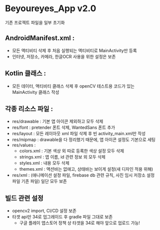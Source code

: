 # Beyoureyes_App v2.0
기존 프로젝트 파일을 일부 초기화

## AndroidManifest.xml :
- 모든 액티비티 삭제 후 처음 실행되는 액티비티로 MainActivity만 등록
- 인터넷, 저장소, 카메라, 한글OCR 사용을 위한 설정은 보존

## Kotlin 클래스 : 
- 모든 데이터, 액티비티 클래스 삭제 후 openCV 테스트용 코드가 있는 MainActivity 클래스 작성

## 각종 리소스 파일 : 
- res/drawable : 기본 앱 아이콘 제외하고 모두 삭제
- res/font : pretender 폰트 삭제, WantedSans 폰트 추가
- res/layout : 모든 레이아웃 xml 파일 삭제 후 빈 activity_main.xml만 작성
- res/mipmap : drawable을 다 정리했기 때문에, 앱 아이콘 설정도 기본으로 세팅
- res/values :
  - colors.xml : 기본 색상 외 따로 등록한 색상 설정 모두 삭제
  - strings.xml : 앱 이름, id 관련 정보 외 모두 삭제
  - styles.xml : 내용 모두 삭제
  - themes.xml : 액션바는 없애고, 상태바는 보이게 설정(새 디자인 적용 위해)
- res/xml : (애니메이션 설정 파일, firebase db 관련 규칙, 사진 임시 저장소 설정 파일 기존 파일) 일단 모두 보존

## 빌드 관련 설정
- opencv2 import, CI/CD 설정 보존
- 타겟 api만 34로 업그레이드 후 gradle 파일 그대로 보존
  - 구글 플레이 앱스토어 정책 상 타겟을 34로 해야 앞으로 업로드 가능!
